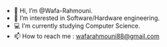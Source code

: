 - 👋 Hi, I’m @Wafa-Rahmouni.
- 👀 I’m interested in Software/Hardware engineering.
- 💻 I’m currently studying Computer Science.
- 📫 How to reach me : wafarahmouni88@gmail.com

<!---
Wafa-Rahmouni/Wafa-Rahmouni is a ✨ special ✨ repository because its `README.md` (this file) appears on your GitHub profile.
You can click the Preview link to take a look at your changes.
--->
